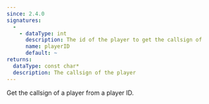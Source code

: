 ```yaml
---
since: 2.4.0
signatures:
  -
    - dataType: int
      description: The id of the player to get the callsign of
      name: playerID
      default: ~
returns:
  dataType: const char*
  description: The callsign of the player
---
```


Get the callsign of a player from a player ID.
